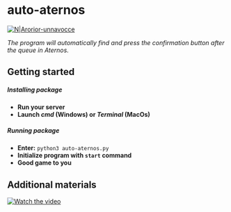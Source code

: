 # auto-aternos
[![N|Arorior-unnavocce](https://srv2.imgonline.com.ua/result_img/imgonline-com-ua-Compressed-1MfvXwMbnROXPuS.jpg)](https://github.com/Arorior)

*The program will automatically find and press the confirmation 
button after the queue in Aternos.*

## Getting started
##### Installing package
+ **Run your server**
+ **Launch _cmd_ (Windows) or _Terminal_ (MacOs)**
##### Running package
+ **Enter:** 
```python3 auto-aternos.py```
+ **Initialize program with ```start``` command**
+ **Good game to you**

## Additional materials
[![Watch the video](https://icdn.lenta.ru/images/2017/10/10/17/20171010174640368/detail_7cec6619ef6a83ad0452e32fa34be88c.jpg)](https://www.youtube.com/watch?v=9s0H-BmI-Yc)
